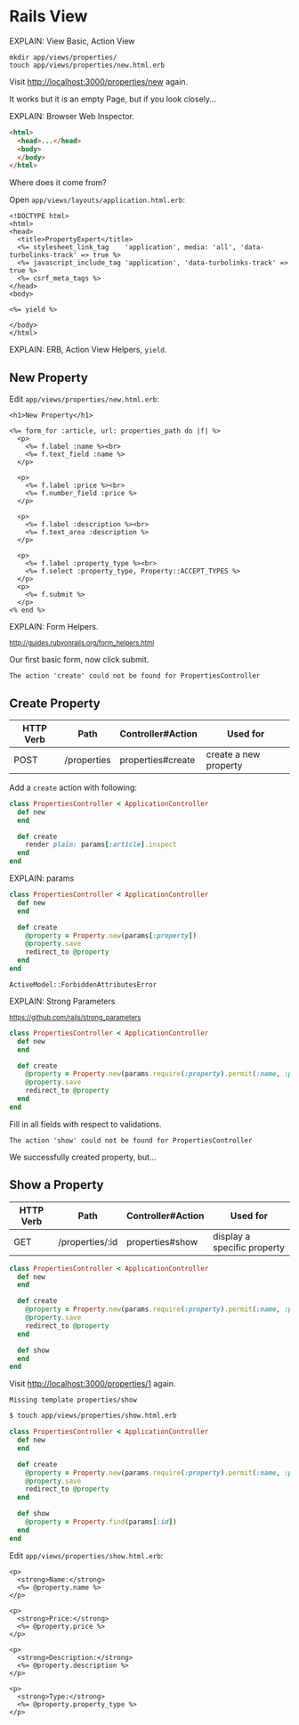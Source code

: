 # Rails View

EXPLAIN: View Basic, Action View

```
mkdir app/views/properties/
touch app/views/properties/new.html.erb
```

Visit <http://localhost:3000/properties/new> again.

It works but it is an empty Page, but if you look closely...

EXPLAIN: Browser Web Inspector.

```html
<html>
  <head>...</head>
  <body>
  </body>
</html>
```

Where does it come from?

Open `app/views/layouts/application.html.erb`:

```html+erb
<!DOCTYPE html>
<html>
<head>
  <title>PropertyExpert</title>
  <%= stylesheet_link_tag    'application', media: 'all', 'data-turbolinks-track' => true %>
  <%= javascript_include_tag 'application', 'data-turbolinks-track' => true %>
  <%= csrf_meta_tags %>
</head>
<body>

<%= yield %>

</body>
</html>
```

EXPLAIN: ERB, Action View Helpers, `yield`.

## New Property

Edit `app/views/properties/new.html.erb`:

```html+erb
<h1>New Property</h1>

<%= form_for :article, url: properties_path do |f| %>
  <p>
    <%= f.label :name %><br>
    <%= f.text_field :name %>
  </p>

  <p>
    <%= f.label :price %><br>
    <%= f.number_field :price %>
  </p>

  <p>
    <%= f.label :description %><br>
    <%= f.text_area :description %>
  </p>

  <p>
    <%= f.label :property_type %><br>
    <%= f.select :property_type, Property::ACCEPT_TYPES %>
  </p>
  <p>
    <%= f.submit %>
  </p>
<% end %>
```

EXPLAIN: Form Helpers.

<sup>http://guides.rubyonrails.org/form_helpers.html</sup>

Our first basic form, now click submit.

```
The action 'create' could not be found for PropertiesController
```

## Create Property

| HTTP Verb | Path             | Controller#Action | Used for                                        |
| --------- | ---------------- | ----------------- | ----------------------------------------------- |
| POST      | /properties      | properties#create | create a new property                           |

Add a `create` action with following:

```ruby
class PropertiesController < ApplicationController
  def new
  end

  def create
    render plain: params[:article].inspect
  end
end
```

EXPLAIN: params

```ruby
class PropertiesController < ApplicationController
  def new
  end

  def create
    @property = Property.new(params[:property])
    @property.save
    redirect_to @property
  end
end
```

```
ActiveModel::ForbiddenAttributesError
```

EXPLAIN: Strong Parameters

<sup>https://github.com/rails/strong_parameters</sup>

```ruby
class PropertiesController < ApplicationController
  def new
  end

  def create
    @property = Property.new(params.require(:property).permit(:name, :price, :description, :property_type))
    @property.save
    redirect_to @property
  end
end
```

Fill in all fields with respect to validations.

```
The action 'show' could not be found for PropertiesController
```

We successfully created property, but...

## Show a Property

| HTTP Verb | Path             | Controller#Action | Used for                                        |
| --------- | ---------------- | ----------------- | ----------------------------------------------- |
| GET       | /properties/:id  | properties#show   | display a specific property                     |

```ruby
class PropertiesController < ApplicationController
  def new
  end

  def create
    @property = Property.new(params.require(:property).permit(:name, :price, :description, :property_type))
    @property.save
    redirect_to @property
  end

  def show
  end
end
```

Visit <http://localhost:3000/properties/1> again.

```
Missing template properties/show
```

```bash
$ touch app/views/properties/show.html.erb
```

```ruby
class PropertiesController < ApplicationController
  def new
  end

  def create
    @property = Property.new(params.require(:property).permit(:name, :price, :description, :property_type))
    @property.save
    redirect_to @property
  end

  def show
    @property = Property.find(params[:id])
  end
end
```

Edit `app/views/properties/show.html.erb`:

```html+erb
<p>
  <strong>Name:</strong>
  <%= @property.name %>
</p>

<p>
  <strong>Price:</strong>
  <%= @property.price %>
</p>

<p>
  <strong>Description:</strong>
  <%= @property.description %>
</p>

<p>
  <strong>Type:</strong>
  <%= @property.property_type %>
</p>
```
